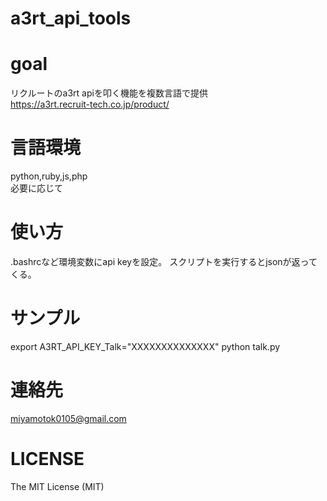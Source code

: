 # a3rt_api_tools

# goal
リクルートのa3rt apiを叩く機能を複数言語で提供
<br>
https://a3rt.recruit-tech.co.jp/product/
<br>

# 言語環境
python,ruby,js,php
<br>
必要に応じて
<br>

# 使い方
.bashrcなど環境変数にapi keyを設定。
スクリプトを実行するとjsonが返ってくる。

# サンプル
export A3RT_API_KEY_Talk="XXXXXXXXXXXXXX"
python talk.py


# 連絡先
miyamotok0105@gmail.com
<br>

# LICENSE

The MIT License (MIT)
<br>


<br>

